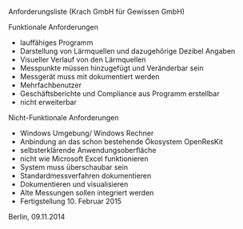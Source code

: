﻿Anforderungsliste (Krach GmbH für Gewissen GmbH)


Funktionale Anforderungen
* lauffähiges Programm
* Darstellung von Lärmquellen und dazugehörige Dezibel Angaben
* Visueller Verlauf von den Lärmquellen
* Messpunkte müssen hinzugefügt und Veränderbar sein
* Messgerät muss mit dokumentiert werden
* Mehrfachbenutzer
* Geschäftsberichte und Compliance aus Programm erstellbar
* nicht erweiterbar


Nicht-Funktionale Anforderungen
* Windows Umgebung/ Windows Rechner
* Anbindung an das schon bestehende Ökosystem OpenResKit
* selbsterklärende Anwendungsoberfläche
* nicht wie Microsoft Excel funktionieren
* System muss überschaubar sein
* Standardmessverfahren dokumentieren
* Dokumentieren und visualisieren
* Alte Messungen sollen integriert werden
* Fertigstellung 10. Februar 2015








































Berlin, 09.11.2014